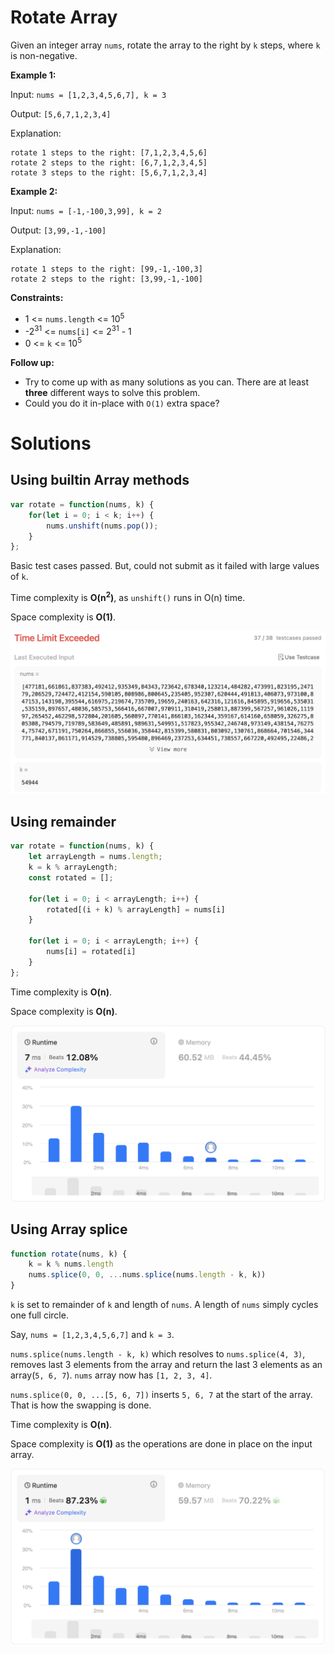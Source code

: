 # Rotate Array

Given an integer array `nums`, rotate the array to the right by `k` steps, where `k` is non-negative.

**Example 1:**

Input: `nums = [1,2,3,4,5,6,7], k = 3`

Output: `[5,6,7,1,2,3,4]`

Explanation:
```
rotate 1 steps to the right: [7,1,2,3,4,5,6]
rotate 2 steps to the right: [6,7,1,2,3,4,5]
rotate 3 steps to the right: [5,6,7,1,2,3,4]
```

**Example 2:**

Input: `nums = [-1,-100,3,99], k = 2`

Output: `[3,99,-1,-100]`

Explanation: 
```
rotate 1 steps to the right: [99,-1,-100,3]
rotate 2 steps to the right: [3,99,-1,-100]
```
 
**Constraints:**
- 1 <= `nums.length` <= 10<sup>5</sup>
- -2<sup>31</sup> <= `nums[i]` <= 2<sup>31</sup> - 1
- 0 <= `k` <= 10<sup>5</sup>

**Follow up:**

- Try to come up with as many solutions as you can. There are at least **three** different ways to solve this problem.
- Could you do it in-place with `O(1)` extra space?

# Solutions

## Using builtin Array methods

```javascript
var rotate = function(nums, k) {
    for(let i = 0; i < k; i++) {
        nums.unshift(nums.pop());
    }
};
```

Basic test cases passed. But, could not submit as it failed with large values of `k`.

Time complexity is **O(n<sup>2</sup>)**, as `unshift()` runs in O(n) time.

Space complexity is **O(1)**.

<img src="./array-methods.png" style="width: 600px" alt="Using array methods"/>

## Using remainder

```javascript
var rotate = function(nums, k) {
    let arrayLength = nums.length;
    k = k % arrayLength;
    const rotated = [];

    for(let i = 0; i < arrayLength; i++) {
        rotated[(i + k) % arrayLength] = nums[i]
    }

    for(let i = 0; i < arrayLength; i++) {
        nums[i] = rotated[i]
    }
};
```

Time complexity is **O(n)**.

Space complexity is **O(n)**.

<img src="./using-remainder.png" style="width: 600px" alt="Using remainder"/>

## Using Array splice

```javascript
function rotate(nums, k) {
    k = k % nums.length
    nums.splice(0, 0, ...nums.splice(nums.length - k, k))
}
```

`k` is set to remainder of `k` and length of `nums`. A length of `nums` simply cycles one full circle.

Say, `nums = [1,2,3,4,5,6,7]` and `k = 3`.

`nums.splice(nums.length - k, k)` which resolves to `nums.splice(4, 3)`, removes last 3 elements from the array and return the last 3 elements as an array(`5, 6, 7`). `nums` array now has `[1, 2, 3, 4]`.

`nums.splice(0, 0, ...[5, 6, 7])` inserts `5, 6, 7` at the start of the array. That is how the swapping is done.

Time complexity is **O(n)**.

Space complexity is **O(1)** as the operations are done in place on the input array.

<img src="./using-splice.png" style="width: 600px" alt="Using remainder"/>